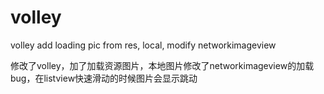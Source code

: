 # volley
volley add loading pic from res, local, modify networkimageview

修改了volley，加了加载资源图片，本地图片修改了networkimageview的加载bug，在listview快速滑动的时候图片会显示跳动
